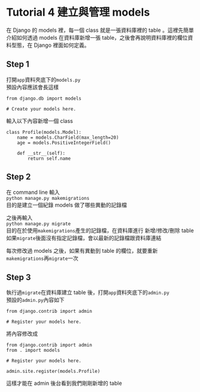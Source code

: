 # Tutorial 4 建立與管理 models  

在 Django 的 models 裡，每一個 class 就是一張資料庫裡的 table 。這裡先簡單介紹如何透過 models 在資料庫新增一張 table，之後會再說明資料庫裡的欄位資料型態，在 Django 裡面如何定義。

## Step 1  
打開`app`資料夾底下的`models.py`  
預設內容應該會長這樣  
```
from django.db import models

# Create your models here.
```  
輸入以下內容新增一個 class  
```
class Profile(models.Model):
    name = models.CharField(max_length=20)
    age = models.PositiveIntegerField()

    def __str__(self):
        return self.name
```  

## Step 2  
在 command line 輸入  
`python manage.py makemigrations`  
目的是建立一個紀錄 models 做了哪些異動的記錄檔  

之後再輸入  
`python manage.py migrate`  
目的在於使用`makemigrations`產生的記錄檔，在資料庫進行 新增/修改/刪除 table  
如果`migrate`後面沒有指定記錄檔，會以最新的記錄檔跟資料庫連結

每次修改過 models 之後，如果有異動到 table 的欄位，就要重新`makemigrations`再`migrate`一次  

## Step 3  
執行過`migrate`在資料庫建立 table 後，打開`app`資料夾底下的`admin.py`  
預設的`admin.py`內容如下  
```
from django.contrib import admin

# Register your models here.
```  
將內容修改成  
```
from django.contrib import admin
from . import models

# Register your models here.

admin.site.register(models.Profile)
```  
這樣才能在 admin 後台看到我們剛剛新增的 table  

